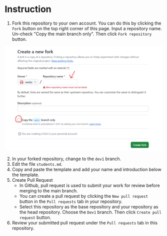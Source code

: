 # Instruction
1. Fork this repository to your own account. You can do this by clicking the `Fork` button on the top right corner of this page. Input a repository name. Un-check "Copy the main branch only". Then click `Fork repository` button.
  
![Alt text](image.png)

2. In your forked repository, change to the `dev1` branch. 
3. Edit the file `students.md`. 
4. Copy and paste the template and add your name and introduction below the template.
3. Create Pull Request
    - In Github, pull request is used to submit your work for review before merging to the main branch. 
    - You can create a pull request by clicking the `New pull request` button in the `Pull requests` tab in your repository. 
    - Select this repository as the base repository and your repository as the head repository. Choose the `Dev1` branch. Then click `Create pull request` button.
4. Review your submitted pull request under the `Pull requests` tab in this repository. 





